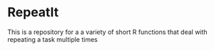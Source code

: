 # RepeatIt
This is a repository for a a variety of short R functions that deal with repeating a task multiple times
